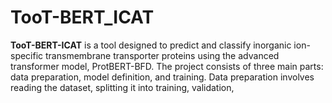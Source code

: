 # TooT-BERT_ICAT
**TooT-BERT-ICAT** is a tool designed to predict and classify inorganic ion-specific transmembrane transporter proteins using the advanced transformer model, ProtBERT-BFD. The project consists of three main parts: data preparation, model definition, and training. Data preparation involves reading the dataset, splitting it into training, validation,
